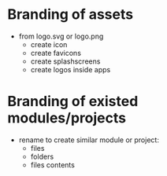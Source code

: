 # Branding of assets
- from logo.svg or logo.png
  + create icon
  + create favicons
  + create splashscreens
  + create logos inside apps


# Branding of existed modules/projects
  - rename to create similar module or project:
    + files
    + folders
    + files contents
  
